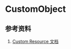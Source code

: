 # CustomObject

## 参考资料

1. [Custom Resource 文档](https://kubernetes.io/docs/concepts/extend-kubernetes/api-extension/custom-resources/)

